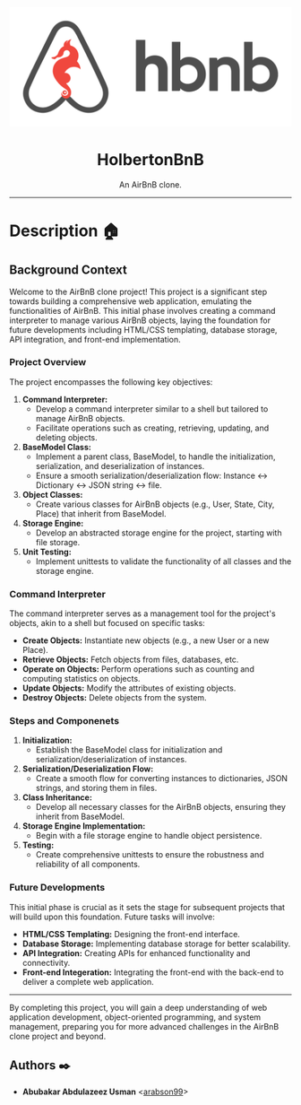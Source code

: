<p align="center"> 
	<img src="https://github.com/arabson99/AirBnB_clone/blob/main/assets/hbnb_logo.png" alt="HolbertonBnB logo">
</p>

<h1 align="center">HolbertonBnB</h1>
<p align="center">An AirBnB clone.</p>

---
# Description :house:

## Background Context
Welcome to the AirBnB clone project! This project is a significant step towards building a comprehensive web application, emulating the functionalities of AirBnB. This initial phase involves creating a command interpreter to manage various AirBnB objects, laying the foundation for future developments including HTML/CSS templating, database storage, API integration, and front-end implementation.

### Project Overview

The project encompasses the following key objectives:
1. __Command Interpreter:__
   + Develop a command interpreter similar to a shell but tailored to manage AirBnB objects.
   + Facilitate operations such as creating, retrieving, updating, and deleting objects.
2. __BaseModel Class:__
   + Implement a parent class, BaseModel, to handle the initialization, serialization, and deserialization of instances.
   + Ensure a smooth serialization/deserialization flow: Instance <-> Dictionary <-> JSON string <-> file.
3. __Object Classes:__
   + Create various classes for AirBnB objects (e.g., User, State, City, Place) that inherit from BaseModel.
4. __Storage Engine:__
   + Develop an abstracted storage engine for the project, starting with file storage.
5. __Unit Testing:__
   + Implement unittests to validate the functionality of all classes and the storage engine.

### Command Interpreter

The command interpreter serves as a management tool for the project's objects, akin to a shell but focused on specific tasks:
+ __Create Objects:__ Instantiate new objects (e.g., a new User or a new Place).
+ __Retrieve Objects:__ Fetch objects from files, databases, etc.
+ __Operate on Objects:__ Perform operations such as counting and computing statistics on objects.
+ __Update Objects:__ Modify the attributes of existing objects.
+ __Destroy Objects:__ Delete objects from the system.

### Steps and Componenets

1. __Initialization:__
   + Establish the BaseModel class for initialization and serialization/deserialization of instances.
2. __Serialization/Deserialization Flow:__
   + Create a smooth flow for converting instances to dictionaries, JSON strings, and storing them in files.
3. __Class Inheritance:__
   + Develop all necessary classes for the AirBnB objects, ensuring they inherit from BaseModel.
4. __Storage Engine Implementation:__
   + Begin with a file storage engine to handle object persistence.
5. __Testing:__
   + Create comprehensive unittests to ensure the robustness and reliability of all components.

### Future Developments

This initial phase is crucial as it sets the stage for subsequent projects that will build upon this foundation. Future tasks will involve:
- __HTML/CSS Templating:__ Designing the front-end interface.
- __Database Storage:__ Implementing database storage for better scalability.
- __API Integration:__ Creating APIs for enhanced functionality and connectivity.
- __Front-end Integeration:__ Integrating the front-end with the back-end to deliver a complete web application.

---

By completing this project, you will gain a deep understanding of web application development, object-oriented programming, and system management, preparing you for more advanced challenges in the AirBnB clone project and beyond.


## Authors :black_nib:
- __Abubakar Abdulazeez Usman__ <[arabson99](https://github.com/arabson99)>
